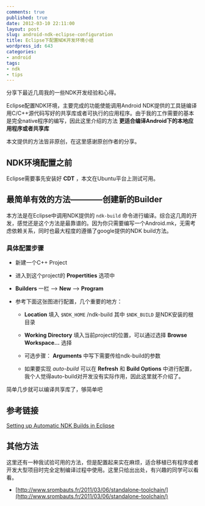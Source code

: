 ```yaml
---
comments: true
published: true
date: 2012-03-10 22:11:00
layout: post
slug: android-ndk-eclipse-configuration
title: Eclipse下配置NDK开发环境小结
wordpress_id: 643
categories:
- android
tags:
- ndk
- tips
---
```


分享下最近几周我的一些NDK开发经验和心得。

Eclipse配置NDK环境，主要完成的功能使能调用Android NDK提供的工具链编译用C/C++源代码写好的共享库或者可执行的应用程序。由于我的工作需要的基本是完全native程序的编写，因此这里介绍的方法 **更适合编译Android下的本地应用程序或者共享库**

本文提供的方法皆非原创，在这里感谢原创作者的分享。





## NDK环境配置之前






Eclipse需要事先安装好 **CDT** ，本文在Ubuntu平台上测试可用。












## 最简单有效的方法————创建新的Builder






本方法是在Eclipse中调用NDK提供的 `ndk-build` 命令进行编译。综合这几周的开发，感觉还是这个方法是最靠谱的。因为你只需要编写一个Android.mk，无需考虑依赖关系，同时也最大程度的遵循了google提供的NDK build方法。









### 具体配置步骤








	
  * 新建一个C++ Project

	
  * 进入到这个project的 **Propertities** 选项中

	
  * **Builders** 一栏 –> **New** –> **Program**

	
  * 参考下面这张图进行配置，几个重要的地方：

	
    * **Location** 填入 `$NDK_HOME` /ndk-build 其中 `$NDK_BUILD` 是NDK安装的根目录

	
    * **Working Directory** 填入当前project的位置，可以通过选择 **Browse Workspace…** 选择

	
    * 可选步骤： **Arguments** 中写下需要传给ndk-build的参数

	
    * 如果要实现 _auto-build_ 可以在 **Refresh** 和 **Build Options** 中进行配置，我个人觉得auto-build对开发没有实际作用，因此这里就不介绍了。





简单几步就可以编译共享库了，够简单吧















## 参考链接






[Setting up Automatic NDK Builds in Eclipse](http://mobilepearls.com/labs/ndk-builder-in-eclipse/)












## 其他方法






这里还有一种我试验可用的方法，但是配置起来实在麻烦，适合移植已有程序或者开发大型项目时完全定制编译过程中使用。这里只给出出处，有兴趣的同学可以看看。



	
  * [http://www.srombauts.fr/2011/03/06/standalone-toolchain/](http://www.srombauts.fr/2011/03/06/standalone-toolchain/)






